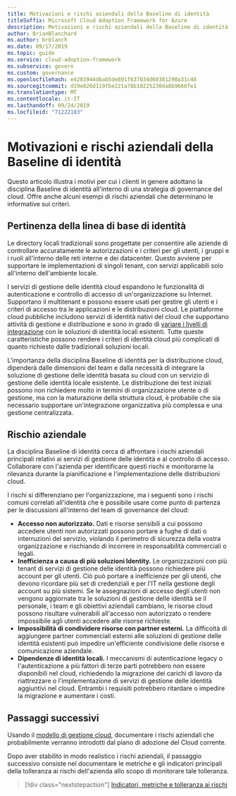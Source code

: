 ```yaml
---
title: Motivazioni e rischi aziendali della Baseline di identità
titleSuffix: Microsoft Cloud Adoption Framework for Azure
description: Motivazioni e rischi aziendali della Baseline di identità
author: BrianBlanchard
ms.author: brblanch
ms.date: 09/17/2019
ms.topic: guide
ms.service: cloud-adoption-framework
ms.subservice: govern
ms.custom: governance
ms.openlocfilehash: e4203944d6ab5de891f637034d60381290a31c46
ms.sourcegitcommit: d19e026d119fbe221a78b10225230da8b9666fe1
ms.translationtype: MT
ms.contentlocale: it-IT
ms.lasthandoff: 09/24/2019
ms.locfileid: "71222183"
---
```

# <a name="identity-baseline-motivations-and-business-risks"></a>Motivazioni e rischi aziendali della Baseline di identità

Questo articolo illustra i motivi per cui i clienti in genere adottano la disciplina Baseline di identità all'interno di una strategia di governance del cloud. Offre anche alcuni esempi di rischi aziendali che determinano le informative sui criteri.

<!-- markdownlint-disable MD026 -->

## <a name="identity-baseline-relevancy"></a>Pertinenza della linea di base di identità

Le directory locali tradizionali sono progettate per consentire alle aziende di controllare accuratamente le autorizzazioni e i criteri per gli utenti, i gruppi e i ruoli all'interno delle reti interne e dei datacenter. Questo avviene per supportare le implementazioni di singoli tenant, con servizi applicabili solo all'interno dell'ambiente locale.

I servizi di gestione delle identità cloud espandono le funzionalità di autenticazione e controllo di accesso di un'organizzazione su Internet. Supportano il multitenant e possono essere usati per gestire gli utenti e i criteri di accesso tra le applicazioni e le distribuzioni cloud. Le piattaforme cloud pubbliche includono servizi di identità nativi del cloud che supportano attività di gestione e distribuzione e sono in grado di [variare i livelli di integrazione](../../decision-guides/identity/index.md) con le soluzioni di identità locali esistenti. Tutte queste caratteristiche possono rendere i criteri di identità cloud più complicati di quanto richiesto dalle tradizionali soluzioni locali.

L'importanza della disciplina Baseline di identità per la distribuzione cloud, dipenderà dalle dimensioni del team e dalla necessità di integrare la soluzione di gestione delle identità basata su cloud con un servizio di gestione delle identità locale esistente. Le distribuzione dei test iniziali possono non richiedere molto in termini di organizzazione utente o di gestione, ma con la maturazione della struttura cloud, è probabile che sia necessario supportare un'integrazione organizzativa più complessa e una gestione centralizzata.

## <a name="business-risk"></a>Rischio aziendale

La disciplina Baseline di identità cerca di affrontare i rischi aziendali principali relativi ai servizi di gestione delle identità e al controllo di accesso. Collaborare con l'azienda per identificare questi rischi e monitorarne la rilevanza durante la pianificazione e l'implementazione delle distribuzioni cloud.

I rischi si differenziano per l'organizzazione, ma i seguenti sono i rischi comuni correlati all'identità che è possibile usare come punto di partenza per le discussioni all'interno del team di governance del cloud:

- **Accesso non autorizzato.** Dati e risorse sensibili a cui possono accedere utenti non autorizzati possono portare a fughe di dati o interruzioni del servizio, violando il perimetro di sicurezza della vostra organizzazione e rischiando di incorrere in responsabilità commerciali o legali.
- **Inefficienza a causa di più soluzioni Identity.** Le organizzazioni con più tenant di servizi di gestione delle identità possono richiedere più account per gli utenti. Ciò può portare a inefficienze per gli utenti, che devono ricordare più set di credenziali e per l'IT nella gestione degli account su più sistemi. Se le assegnazioni di accesso degli utenti non vengono aggiornate tra le soluzioni di gestione delle identità se il personale, i team e gli obiettivi aziendali cambiano, le risorse cloud possono risultare vulnerabili all'accesso non autorizzato o rendere impossibile agli utenti accedere alle risorse richieste.
- **Impossibilità di condividere risorse con partner esterni.** La difficoltà di aggiungere partner commerciali esterni alle soluzioni di gestione delle identità esistenti può impedire un'efficiente condivisione delle risorse e comunicazione aziendale.
- **Dipendenze di identità locali.** I meccanismi di autenticazione legacy o l'autenticazione a più fattori di terze parti potrebbero non essere disponibili nel cloud, richiedendo la migrazione dei carichi di lavoro da riattrezzare o l'implementazione di servizi di gestione delle identità aggiuntivi nel cloud. Entrambi i requisiti potrebbero ritardare o impedire la migrazione e aumentare i costi.

## <a name="next-steps"></a>Passaggi successivi

Usando il [modello di gestione cloud](./template.md), documentare i rischi aziendali che probabilmente verranno introdotti dal piano di adozione del Cloud corrente.

Dopo aver stabilito in modo realistico i rischi aziendali, il passaggio successivo consiste nel documentare le metriche e gli indicatori principali della tolleranza ai rischi dell'azienda allo scopo di monitorare tale tolleranza.

> [!div class="nextstepaction"]
> [Indicatori, metriche e tolleranza ai rischi](./metrics-tolerance.md)
